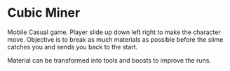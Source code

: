 # Cubic Miner
Mobile Casual game.
Player slide up down left right to make the character move.
Objective is to break as much materials as possible before the slime catches you and sends you back to the start. 

Material can be transformed into tools and boosts to improve the runs.
